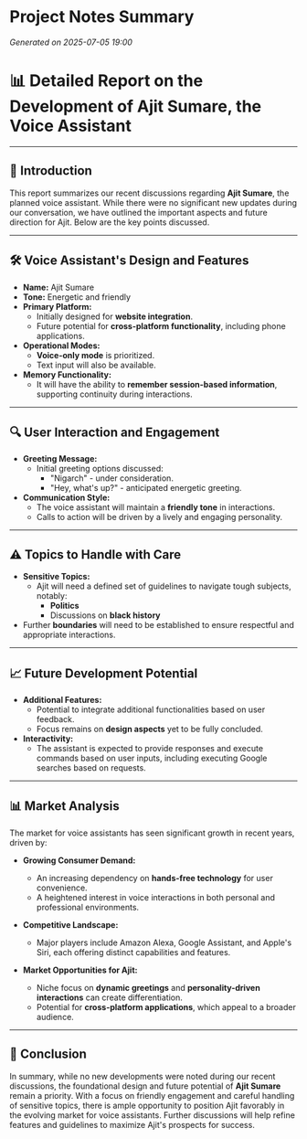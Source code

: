 # Project Notes Summary

*Generated on 2025-07-05 19:00*

# 📊 **Detailed Report on the Development of Ajit Sumare, the Voice Assistant**

---

## 🎯 **Introduction**

This report summarizes our recent discussions regarding **Ajit Sumare**, the planned voice assistant. While there were no significant new updates during our conversation, we have outlined the important aspects and future direction for Ajit. Below are the key points discussed.

---

## 🛠️ **Voice Assistant's Design and Features**

- **Name:** Ajit Sumare
- **Tone:** Energetic and friendly
- **Primary Platform:** 
  - Initially designed for **website integration**.
  - Future potential for **cross-platform functionality**, including phone applications.
- **Operational Modes:**
  - **Voice-only mode** is prioritized.
  - Text input will also be available.
- **Memory Functionality:**
  - It will have the ability to **remember session-based information**, supporting continuity during interactions.

---

## 🔍 **User Interaction and Engagement**

- **Greeting Message:**
  - Initial greeting options discussed:
    - "Nigarch" - under consideration.
    - "Hey, what's up?" - anticipated energetic greeting.
- **Communication Style:**
  - The voice assistant will maintain a **friendly tone** in interactions.
  - Calls to action will be driven by a lively and engaging personality.

---

## ⚠️ **Topics to Handle with Care**

- **Sensitive Topics:**
  - Ajit will need a defined set of guidelines to navigate tough subjects, notably:
    - **Politics**
    - Discussions on **black history**
- Further **boundaries** will need to be established to ensure respectful and appropriate interactions.

---

## 📈 **Future Development Potential**

- **Additional Features:**
  - Potential to integrate additional functionalities based on user feedback.
  - Focus remains on **design aspects** yet to be fully concluded.
- **Interactivity:**
  - The assistant is expected to provide responses and execute commands based on user inputs, including executing Google searches based on requests.

---

## 📊 **Market Analysis**

The market for voice assistants has seen significant growth in recent years, driven by:

- **Growing Consumer Demand:**
  - An increasing dependency on **hands-free technology** for user convenience.
  - A heightened interest in voice interactions in both personal and professional environments.
  
- **Competitive Landscape:**
  - Major players include Amazon Alexa, Google Assistant, and Apple's Siri, each offering distinct capabilities and features.
  
- **Market Opportunities for Ajit:**
  - Niche focus on **dynamic greetings** and **personality-driven interactions** can create differentiation.
  - Potential for **cross-platform applications**, which appeal to a broader audience.

---

## 📝 **Conclusion**

In summary, while no new developments were noted during our recent discussions, the foundational design and future potential of **Ajit Sumare** remain a priority. With a focus on friendly engagement and careful handling of sensitive topics, there is ample opportunity to position Ajit favorably in the evolving market for voice assistants. Further discussions will help refine features and guidelines to maximize Ajit's prospects for success.